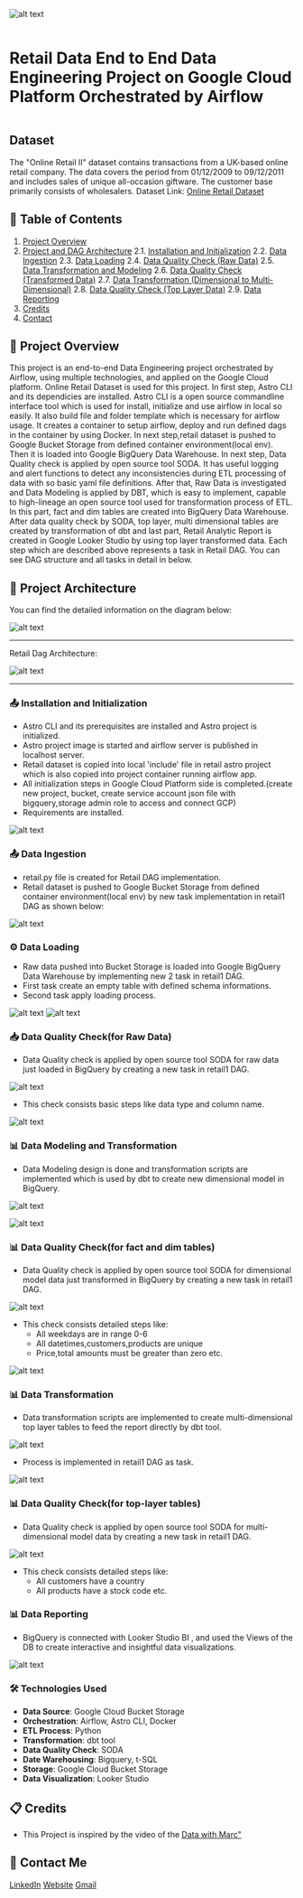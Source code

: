 ![alt text](image.png)

<h1 style="display: inline-block;"> Retail Data End to End Data Engineering Project on Google Cloud Platform Orchestrated by Airflow </h1>

## Dataset
The "Online Retail II" dataset contains transactions from a UK-based online retail company. The data covers the period from 01/12/2009 to 09/12/2011 and includes sales of unique all-occasion giftware. The customer base primarily consists of wholesalers.
Dataset Link: [Online Retail Dataset](https://www.kaggle.com/datasets/mashlyn/online-retail-ii-uci)


## 📝 Table of Contents
1. [Project Overview](#introduction)
2. [Project and DAG Architecture](#project-architecture) 
  2.1. [Installation and Initialization](#install-initiate) 
  2.2. [Data Ingestion](#data-ingestion) 
  2.3. [Data Loading](#data-loading) 
  2.4. [Data Quality Check (Raw Data)](#soda_raw) 
  2.5. [Data Transformation and Modeling](#dbt_transform_modeling) 
  2.6. [Data Quality Check (Transformed Data)](#soda_transformed) 
  2.7. [Data Transformation (Dimensional to Multi-Dimensional)](#dbt_toplayer_tables) 
  2.8. [Data Quality Check (Top Layer Data)](#soda_toplayer) 
  2.9. [Data Reporting](#data-reporting)
3. [Credits](#credits)
4. [Contact](#contact)

<a name="introduction"></a>
## 🔬 Project Overview 

This project is an end-to-end Data Engineering project orchestrated by Airflow, using multiple technologies, and applied on the Google Cloud platform. Online Retail Dataset is used for this project. 
In first step, Astro CLI and its dependicies are installed. Astro CLI is a open source commandline interface tool which is used for install, initialize and use airflow in local so easily. It also build file and folder template which is necessary for airflow usage. It creates a container to setup airflow, deploy and run defined dags in the container by using Docker. 
In next step,retail dataset is pushed to Google Bucket Storage from defined container environment(local env). Then it is loaded into Google BigQuery Data Warehouse. 
In next step, Data Quality check is applied by open source tool SODA. It has useful logging and alert functions to detect any inconsistencies during ETL processing of data with so basic yaml file definitions. After that, Raw Data is investigated and Data Modeling is applied by DBT, which is easy to implement, capable to high-lineage an open source tool used for transformation process of ETL. In this part, fact and dim tables are created into BigQuery Data Warehouse. 
After data quality check by SODA, top layer, multi dimensional tables are created by transformation of dbt and last part, Retail Analytic Report is created in Google Looker Studio by using top layer transformed data.
Each step which are described above represents a task in Retail DAG. You can see DAG structure and all tasks in detail in below.
<a name="project-architecture"></a>
## 📝 Project Architecture

You can find the detailed information on the diagram below:

![alt text](project_structure.jpg)

---------------------------


Retail Dag Architecture:

![alt text](dag_structure.png)

---------------------------

<a name="install-initiate"></a>
### 📤 Installation and Initialization
- Astro CLI and its prerequisites are installed and Astro project is initialized.
- Astro project image is started and airflow server is published in localhost server.
- Retail dataset is copied into local 'include' file in retail astro project which is also copied into project container running airflow app.
- All initialization steps in Google Cloud Platform side is completed.(create new project, bucket, create service account json file with bigquery,storage admin role to access and connect GCP)
- Requirements are installed.

  
![alt text](image-1.png)

<a name="data-ingestion"></a>
### 📤 Data Ingestion
- retail.py file is created for Retail DAG implementation.
- Retail dataset is pushed to Google Bucket Storage from defined container environment(local env) by new task implementation in retail1 DAG as shown below:

![alt text](image-2.png)
  

<a name="data-loading"></a>
### ⚙️ Data Loading
- Raw data pushed into Bucket Storage is loaded into Google BigQuery Data Warehouse by implementing new 2 task in retail1 DAG.
- First task create an empty table with defined schema informations.
- Second task apply loading process.

![alt text](image-3.png)
![alt text](image-4.png)


<a name="soda_raw"></a>
### 📥 Data Quality Check(for Raw Data)
- Data Quality check is applied by open source tool SODA for raw data just loaded in BigQuery by creating a new task in retail1 DAG.

![alt text](image-9.png)

- This check consists basic steps like data type and column name.

![alt text](image-5.png)

<a name="dbt_transform_modeling"></a>
### 📊 Data Modeling and Transformation
- Data Modeling design is done and transformation scripts are implemented which is used by dbt to create new dimensional model in BigQuery.

![alt text](image-6.png)

![alt text](image-7.png)
  

<a name="soda_transformed"></a>
### 📊 Data Quality Check(for fact and dim tables)
- Data Quality check is applied by open source tool SODA for dimensional model data just transformed in BigQuery by creating a new task in retail1 DAG.

![alt text](image-10.png)

- This check consists detailed steps like:
    -   All weekdays are in range 0-6
    -   All datetimes,customers,products are unique
    -   Price,total amounts must be greater than zero etc.

![alt text](image-8.png)


<a name="dbt_toplayer_tables"></a>
### 📊 Data Transformation
- Data transformation scripts are implemented to create multi-dimensional top layer tables to feed the report directly by dbt tool.

![alt text](image-11.png)

- Process is implemented in retail1 DAG as task.

![alt text](image-12.png)

<a name="soda_toplayer"></a>
### 📊 Data Quality Check(for top-layer tables)
- Data Quality check is applied by open source tool SODA for multi-dimensional model data by creating a new task in retail1 DAG.

![alt text](image-13.png)

- This check consists detailed steps like:
    -   All customers have a country
    -   All products have a stock code etc.

<a name="data-reporting"></a>
### 📊 Data Reporting
- BigQuery is connected with Looker Studio BI , and used the Views of the DB to create interactive and insightful data visualizations.

![alt text](image-14.png)


### 🛠️ Technologies Used

- **Data Source**: Google Cloud Bucket Storage
- **Orchestration**: Airflow, Astro CLI, Docker
- **ETL Process**: Python
- **Transformation**: dbt tool
- **Data Quality Check**: SODA
- **Date Warehousing**: Bigquery, t-SQL
- **Storage**: Google Cloud Bucket Storage
- **Data Visualization**: Looker Studio

<a name="credits"></a>
## 📋 Credits

- This Project is inspired by the video of the [Data with Marc"](https://www.youtube.com/watch?v=DzxtCxi4YaA&t=179s)  

<a name="contact"></a>
## 📨 Contact Me

[LinkedIn](https://www.linkedin.com/in/elcidogucan/)
[Website](https://www.dogucanelci.com)
[Gmail](dogucanelci@gmail.com)
